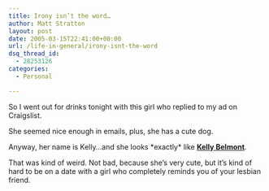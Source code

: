 ```yaml
---
title: Irony isn’t the word…
author: Matt Stratton
layout: post
date: 2005-03-15T22:41:00+00:00
url: /life-in-general/irony-isnt-the-word
dsq_thread_id:
  - 28253126
categories:
  - Personal

---
```

So I went out for drinks tonight with this girl who replied to my ad on Craigslist.

She seemed nice enough in emails, plus, she has a cute dog.

Anyway, her name is Kelly&#8230;and she looks \*exactly\* like [**Kelly Belmont**][1].

That was kind of weird. Not bad, because she&#8217;s very cute, but it&#8217;s kind of hard to be on a date with a girl who completely reminds you of your lesbian friend.

 [1]: https://www.imdb.com/name/nm1578008/
